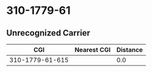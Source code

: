 # 310-1779-61
## Unrecognized Carrier


| CGI | Nearest CGI | Distance |
|-----|-------------|----------|
| 310-1779-61-615 |  | 0.0 |
